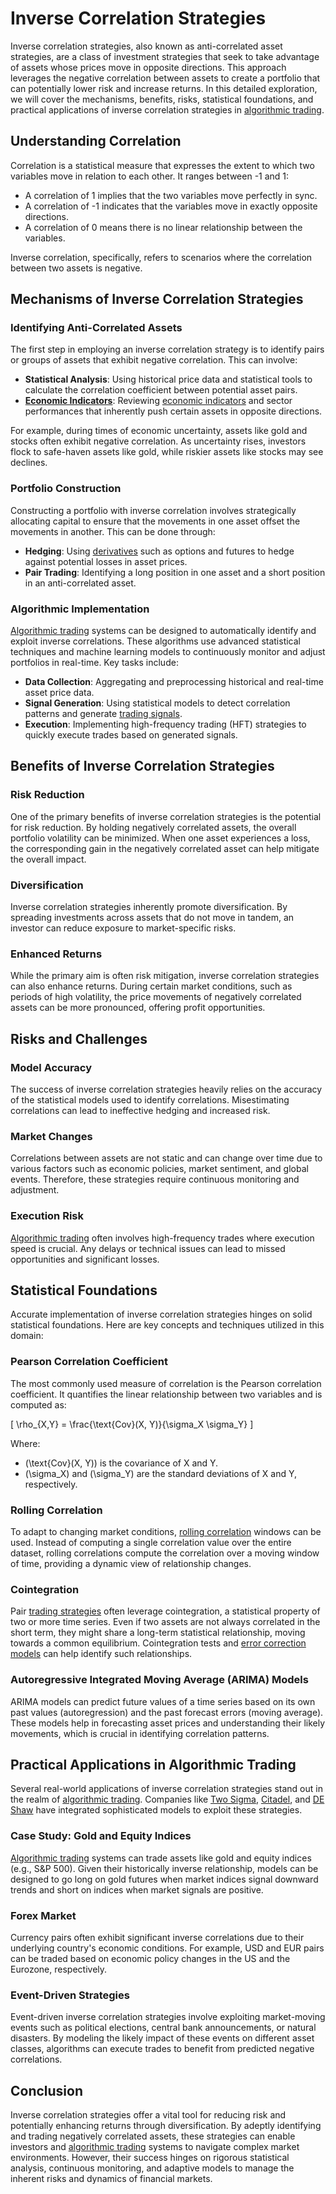 # Inverse Correlation Strategies

Inverse correlation strategies, also known as anti-correlated asset strategies, are a class of investment strategies that seek to take advantage of assets whose prices move in opposite directions. This approach leverages the negative correlation between assets to create a portfolio that can potentially lower risk and increase returns. In this detailed exploration, we will cover the mechanisms, benefits, risks, statistical foundations, and practical applications of inverse correlation strategies in [algorithmic trading](../a/algorithmic_trading.md).

## Understanding Correlation

Correlation is a statistical measure that expresses the extent to which two variables move in relation to each other. It ranges between -1 and 1:
- A correlation of 1 implies that the two variables move perfectly in sync.
- A correlation of -1 indicates that the variables move in exactly opposite directions.
- A correlation of 0 means there is no linear relationship between the variables.

Inverse correlation, specifically, refers to scenarios where the correlation between two assets is negative.

## Mechanisms of Inverse Correlation Strategies

### Identifying Anti-Correlated Assets

The first step in employing an inverse correlation strategy is to identify pairs or groups of assets that exhibit negative correlation. This can involve:
- **Statistical Analysis**: Using historical price data and statistical tools to calculate the correlation coefficient between potential asset pairs.
- **[Economic Indicators](../e/economic_indicators.md)**: Reviewing [economic indicators](../e/economic_indicators.md) and sector performances that inherently push certain assets in opposite directions.
  
For example, during times of economic uncertainty, assets like gold and stocks often exhibit negative correlation. As uncertainty rises, investors flock to safe-haven assets like gold, while riskier assets like stocks may see declines.

### Portfolio Construction

Constructing a portfolio with inverse correlation involves strategically allocating capital to ensure that the movements in one asset offset the movements in another. This can be done through:
- **Hedging**: Using [derivatives](../d/derivatives.md) such as options and futures to hedge against potential losses in asset prices.
- **Pair Trading**: Identifying a long position in one asset and a short position in an anti-correlated asset.

### Algorithmic Implementation

[Algorithmic trading](../a/algorithmic_trading.md) systems can be designed to automatically identify and exploit inverse correlations. These algorithms use advanced statistical techniques and machine learning models to continuously monitor and adjust portfolios in real-time. Key tasks include:
- **Data Collection**: Aggregating and preprocessing historical and real-time asset price data.
- **Signal Generation**: Using statistical models to detect correlation patterns and generate [trading signals](../t/trading_signals.md).
- **Execution**: Implementing high-frequency trading (HFT) strategies to quickly execute trades based on generated signals.

## Benefits of Inverse Correlation Strategies

### Risk Reduction

One of the primary benefits of inverse correlation strategies is the potential for risk reduction. By holding negatively correlated assets, the overall portfolio volatility can be minimized. When one asset experiences a loss, the corresponding gain in the negatively correlated asset can help mitigate the overall impact.

### Diversification

Inverse correlation strategies inherently promote diversification. By spreading investments across assets that do not move in tandem, an investor can reduce exposure to market-specific risks.

### Enhanced Returns

While the primary aim is often risk mitigation, inverse correlation strategies can also enhance returns. During certain market conditions, such as periods of high volatility, the price movements of negatively correlated assets can be more pronounced, offering profit opportunities.

## Risks and Challenges

### Model Accuracy

The success of inverse correlation strategies heavily relies on the accuracy of the statistical models used to identify correlations. Misestimating correlations can lead to ineffective hedging and increased risk.

### Market Changes

Correlations between assets are not static and can change over time due to various factors such as economic policies, market sentiment, and global events. Therefore, these strategies require continuous monitoring and adjustment.

### Execution Risk

[Algorithmic trading](../a/algorithmic_trading.md) often involves high-frequency trades where execution speed is crucial. Any delays or technical issues can lead to missed opportunities and significant losses.

## Statistical Foundations

Accurate implementation of inverse correlation strategies hinges on solid statistical foundations. Here are key concepts and techniques utilized in this domain:

### Pearson Correlation Coefficient

The most commonly used measure of correlation is the Pearson correlation coefficient. It quantifies the linear relationship between two variables and is computed as:

\[ \rho_{X,Y} = \frac{\text{Cov}(X, Y)}{\sigma_X \sigma_Y} \]

Where:
- \(\text{Cov}(X, Y)\) is the covariance of X and Y.
- \(\sigma_X\) and \(\sigma_Y\) are the standard deviations of X and Y, respectively.

### Rolling Correlation

To adapt to changing market conditions, [rolling correlation](../r/rolling_correlation.md) windows can be used. Instead of computing a single correlation value over the entire dataset, rolling correlations compute the correlation over a moving window of time, providing a dynamic view of relationship changes.

### Cointegration

Pair [trading strategies](../t/trading_strategies.md) often leverage cointegration, a statistical property of two or more time series. Even if two assets are not always correlated in the short term, they might share a long-term statistical relationship, moving towards a common equilibrium. Cointegration tests and [error correction models](../e/error_correction_models.md) can help identify such relationships.

### Autoregressive Integrated Moving Average (ARIMA) Models

ARIMA models can predict future values of a time series based on its own past values (autoregression) and the past forecast errors (moving average). These models help in forecasting asset prices and understanding their likely movements, which is crucial in identifying correlation patterns.

## Practical Applications in Algorithmic Trading

Several real-world applications of inverse correlation strategies stand out in the realm of [algorithmic trading](../a/algorithmic_trading.md). Companies like [Two Sigma](https://www.twosigma.com/), [Citadel](https://www.citadel.com/), and [DE Shaw](https://www.deshaw.com/) have integrated sophisticated models to exploit these strategies.

### Case Study: Gold and Equity Indices

[Algorithmic trading](../a/algorithmic_trading.md) systems can trade assets like gold and equity indices (e.g., S&P 500). Given their historically inverse relationship, models can be designed to go long on gold futures when market indices signal downward trends and short on indices when market signals are positive.

### Forex Market

Currency pairs often exhibit significant inverse correlations due to their underlying country's economic conditions. For example, USD and EUR pairs can be traded based on economic policy changes in the US and the Eurozone, respectively.

### Event-Driven Strategies

Event-driven inverse correlation strategies involve exploiting market-moving events such as political elections, central bank announcements, or natural disasters. By modeling the likely impact of these events on different asset classes, algorithms can execute trades to benefit from predicted negative correlations.

## Conclusion

Inverse correlation strategies offer a vital tool for reducing risk and potentially enhancing returns through diversification. By adeptly identifying and trading negatively correlated assets, these strategies can enable investors and [algorithmic trading](../a/algorithmic_trading.md) systems to navigate complex market environments. However, their success hinges on rigorous statistical analysis, continuous monitoring, and adaptive models to manage the inherent risks and dynamics of financial markets.
